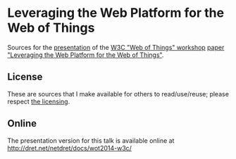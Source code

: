 Leveraging the Web Platform for the Web of Things
=================================================

Sources for the [presentation](http://dret.net/netdret/publications#wil14a-talk) of the [W3C "Web of Things" workshop](http://www.w3.org/2014/02/wot/) [paper "Leveraging the Web Platform for the Web of Things"](http://dret.net/netdret/publications#wil14a).

License
-------

These are sources that I make available for others to read/use/reuse; please respect [the licensing](../LICENSE).

Online
------

The presentation version for this talk is available online at http://dret.net/netdret/docs/wot2014-w3c/
